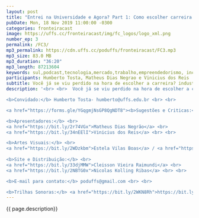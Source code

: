 ```yaml
---
layout: post
title: "Entrei na Universidade e Agora? Part 1: Como escolher carreira de negócios dentro da UFFS"
pubDate: Mon, 18 Nov 2019 11:00:00 -0300
categories: fronteiracast
image: https://uffs.cc/fronteiracast/img/fc_logos/logo_xml.png
number_ep: 3
permalink: /FC3/ 
mp3_permalink: https://cdn.uffs.cc/poduffs/fronteiracast/FC3.mp3
mp3_size: 83.0 MB
mp3_duration: "36:20"
mp3_length: 87213604 
keywords: sul,podcast,tecnologia,mercado,trabalho,empreendedorismo, incubadora, negocios,administração,fronteira,uffs
participants: Humberto Tosta, Matheus Dias Negrao e Vinicius dos Reis
subtitle: Você já se viu perdido na hora de escolher a carreira? industria ou carreira academica? Hoje recebemos o professor Humberto Tosta para falar um pouco sobre a industria.
description: '<br> <br>  Você já se viu perdido na hora de escolher a carreira? industria ou carreira academica? Hoje recebemos o professor Humberto Tosta para falar um pouco sobre a industria. Humberto é professor de administração da UFFS esteve envolvido em projetos como a INNE, incubadora de negócios da UFFS e a empresa júnior da administração, a Sem Fronteiras. O professor nos conta no episódio sobre as oportunidades e projetos oferecidos na UFFS para quem deseja empreeder e ir para o mercado de trabalho.<br> <br>

<b>Convidado:</b> Humberto Tosta- humberto@uffs.edu.br <br> <br>

<a href="https://forms.gle/YGqgmjNsGP8QgNDT8"><b>Sugestões e Criticas:</b></a> <br> <br>

<b>Apresentadores:</b> <br>
<a href="https://bit.ly/2r74VGx">Matheus Dias Negrão</a> <br>
<a href="https://bit.ly/34nEElI">Vinicius dos Reis</a> <br> <br>

<b>Artes Visuais:</b> <br>
<a href="https://bit.ly/2WDzkbm">Estela Vilas Boas</a> / <a href="https://bit.ly/2NK7aaK">Instagram</a> <br> <br> 
 
<b>Site e Distribuição:</b> <br>
<a href="https://bit.ly/33djMMW">Cleisson Vieira Raimundi</a> <br>
<a href="https://bit.ly/2NBTG0x">Nicolas Kolling Ribas</a> <br> <br>

<b>E-mail para contato:</b> poduffs@gmail.com <br> <br>

<b>Trilhas Sonoras:</b> <a href="https://bit.ly/2WKN8Rh">https://bit.ly/2WKN8Rh</a> e <a href="https://bit.ly/36BUyer">https://bit.ly/36BUyer</a> '
---
```


{{ page.description}}
